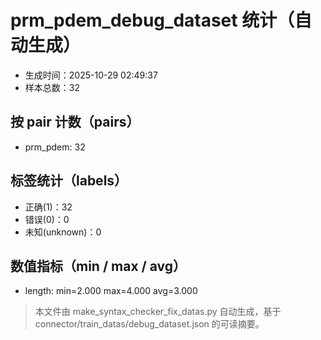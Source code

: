 # prm_pdem_debug_dataset 统计（自动生成）

- 生成时间：2025-10-29 02:49:37
- 样本总数：32

## 按 pair 计数（pairs）
- prm_pdem: 32

## 标签统计（labels）
- 正确(1)：32
- 错误(0)：0
- 未知(unknown)：0

## 数值指标（min / max / avg）
- length: min=2.000 max=4.000 avg=3.000

> 本文件由 make_syntax_checker_fix_datas.py 自动生成，基于 connector/train_datas/debug_dataset.json 的可读摘要。